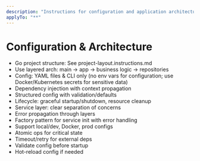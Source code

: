 ```yaml
---
description: "Instructions for configuration and application architecture"
applyTo: "**"
---
```

# Configuration & Architecture

- Go project structure: See project-layout.instructions.md
- Use layered arch: main → app → business logic → repositories
- Config: YAML files & CLI only (no env vars for configuration; use Docker/Kubernetes secrets for sensitive data)
- Dependency injection with context propagation
- Structured config with validation/defaults
- Lifecycle: graceful startup/shutdown, resource cleanup
- Service layer: clear separation of concerns
- Error propagation through layers
- Factory pattern for service init with error handling
- Support local/dev, Docker, prod configs
- Atomic ops for critical state
- Timeout/retry for external deps
- Validate config before startup
- Hot-reload config if needed
